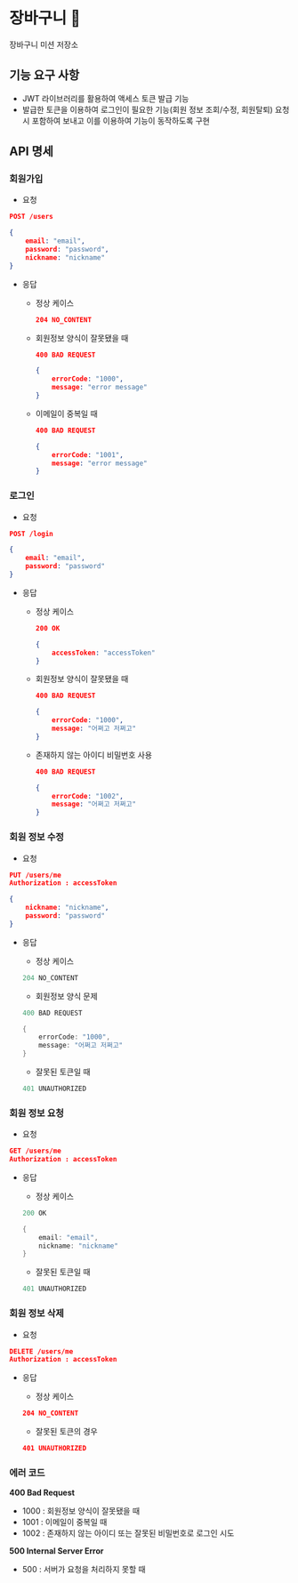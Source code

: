 # 장바구니 🛒

장바구니 미션 저장소

## 기능 요구 사항

- JWT 라이브러리를 활용하여 액세스 토큰 발급 기능
- 발급한 토큰을 이용하여 로그인이 필요한 기능(회원 정보 조회/수정, 회원탈퇴) 요청 시 포함하여 보내고 이를 이용하여 기능이 동작하도록 구현

## API 명세

### 회원가입

- 요청

```json
POST /users

{
	email: "email",
	password: "password",
	nickname: "nickname"
}
```

- 응답
    - 정상 케이스

        ```json
        204 NO_CONTENT
        ```

    - 회원정보 양식이 잘못됐을 때

        ```json
        400 BAD REQUEST
        
        {
        	errorCode: "1000",
        	message: "error message"
        }
        ```

    - 이메일이 중복일 때

        ```json
        400 BAD REQUEST 
        
        {
        	errorCode: "1001",
        	message: "error message"
        }
        ```

### 로그인

- 요청

```json
POST /login

{
	email: "email",
	password: "password"
}
```

- 응답
    - 정상 케이스

        ```json
        200 OK
        
        {
        	accessToken: "accessToken"
        }
        ```

    - 회원정보 양식이 잘못됐을 때

        ```json
        400 BAD REQUEST
        
        {
        	errorCode: "1000",
        	message: "어쩌고 저쩌고"
        }
        ```

    - 존재하지 않는 아이디 비밀번호 사용

        ```json
        400 BAD REQUEST
        
        {
        	errorCode: "1002",
        	message: "어쩌고 저쩌고"
        }
        ```

### 회원 정보 수정

- 요청

```json
PUT /users/me
Authorization : accessToken

{
	nickname: "nickname",
	password: "password"
}
```

- 응답
    - 정상 케이스

    ```java
    204 NO_CONTENT
    ```

    - 회원정보 양식 문제

    ```java
    400 BAD REQUEST
    
    {
    	errorCode: "1000",
    	message: "어쩌고 저쩌고"
    }
    ```

    - 잘못된 토큰일 때

    ```java
    401 UNAUTHORIZED
    ```

### 회원 정보 요청

- 요청

```json
GET /users/me
Authorization : accessToken
```

- 응답
    - 정상 케이스

    ```java
    200 OK
    
    {
    	email: "email",
    	nickname: "nickname"
    }
    ```

    - 잘못된 토큰일 때

    ```java
    401 UNAUTHORIZED
    ```

### 회원 정보 삭제

- 요청

```json
DELETE /users/me
Authorization : accessToken
```

- 응답
    - 정상 케이스

    ```json
    204 NO_CONTENT
    ```

    - 잘못된 토큰의 경우

    ```json
    401 UNAUTHORIZED
    ```

### 에러 코드

**400 Bad Request**
- 1000 : 회원정보 양식이 잘못됐을 때
- 1001 : 이메일이 중복일 때
- 1002 : 존재하지 않는 아이디 또는 잘못된 비밀번호로 로그인 시도

**500 Internal Server Error**
- 500 : 서버가 요청을 처리하지 못할 때
